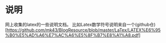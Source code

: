 # 说明
网上收集的latex的一些说明文档。
比如Latex数学符号说明来自一个(github仓)[https://github.com/mk43/BlogResource/blob/master/LaTex/LATEX%E6%95%B0%E5%AD%A6%E7%AC%A6%E5%8F%B7%E8%A1%A8.pdf]